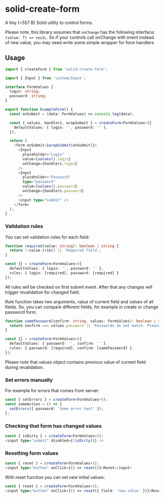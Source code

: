 # solid-create-form

A tiny (~557 B) Solid utility to control forms.

Please note, this library assumes that `onChange` has the following interface: `(value: T) => void;`. So if your
controls call onChange with event instead of new value, you may need write some simple wrapper for form handlers.

## Usage

```typescript jsx
import { createForm } from 'solid-create-form';

import { Input } from 'custom/Input';

interface FormValues {
  login: string;
  password: string;
}

export function ExampleForm() {
  const onSubmit = (data: FormValues) => console.log(data);

  const { values, handlers, wrapSubmit } = createForm<FormValues>({
    defaultValues: { login: '', password: '' },
  });

  return (
    <form onSubmit={wrapSubmit(onSubmit)}>
      <Input
        placeholder="Login"
        value={values().login}
        onChange={handlers.login}
      />
      <Input
        placeholder="Password"
        type="password"
        value={values().password}
        onChange={handlers.password}
      />
      <input type="submit" />
    </form>
  );
}
```

### Validation rules

You can set validation rules for each field:

```typescript jsx
function required(value: string): boolean | string {
  return !!value.trim() || 'Required field';
}

const {} = createForm<FormValues>({
  defaultValues: { login: '', password: '' },
  rules: { login: [required], password: [required] }
});
```

All rules will be checked on first submit event. After that any changes will trigger revalidation for changed field.

Rule function takes two arguments, value of current field and values of all fields. So, you can compare different
fields, for example in create or change password form:

```typescript jsx
function samePassword(confirm: string, values: FormValues): boolean | string {
  return confirm === values.password || 'Passwords do not match. Please try again.';
}

const {} = createForm<FormValues>({
  defaultValues: { password: '', confirm: '' },
  rules: { password: [required], confirm: [samePassword] },
});
```

Please note that values object contains previous value of current field during revalidation.

### Set errors manually

For example for errors that comes from server.

```typescript jsx
const { setErrors } = createForm<FormValues>();
const someAction = () => {
  setErrors({ password: 'Some error text' });
};
```

### Checking that form has changed values

```typescript jsx
const { isDirty } = createForm<FormValues>();
<input type="submit" disabled={!isDirty()} />
```

### Resetting form values

```typescript jsx
const { reset } = createForm<FormValues>();
<input type="button" onClick={() => reset()}>Reset</input>
```

With reset function you can set new initial values:

```typescript jsx
const { reset } = createForm<FormValues>();
<input type="button" onClick={() => reset({ field: 'new value' })}>Reset</input>
```
